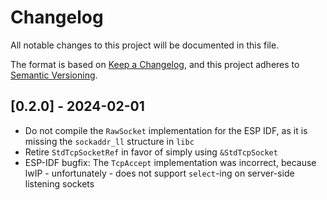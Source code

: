 # Changelog

All notable changes to this project will be documented in this file.

The format is based on [Keep a Changelog](https://keepachangelog.com/en/1.0.0/),
and this project adheres to [Semantic Versioning](https://semver.org/spec/v2.0.0.html).

## [0.2.0] - 2024-02-01
* Do not compile the `RawSocket` implementation for the ESP IDF, as it is missing the `sockaddr_ll` structure in `libc`
* Retire `StdTcpSocketRef` in favor of simply using `&StdTcpSocket`
* ESP-IDF bugfix: The `TcpAccept` implementation was incorrect, because lwIP - unfortunately - does not support `select`-ing on server-side listening sockets
